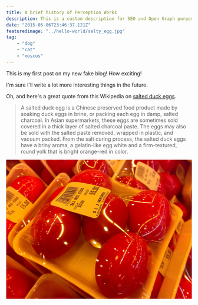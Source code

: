 ```yaml
---
title: A brief history of Perception Works
description: This is a custom description for SEO and Open Graph purposes, rather than the default generated excerpt. Simply add a description field to the frontmatter.
date: "2015-05-06T23:46:37.121Z"
featuredimage: "../hello-world/salty_egg.jpg"
tag:
    - "dog"
    - "cat"
    - "moscus"
---
```


This is my first post on my new fake blog! How exciting!

I'm sure I'll write a lot more interesting things in the future.

Oh, and here's a great quote from this Wikipedia on
[salted duck eggs](https://en.wikipedia.org/wiki/Salted_duck_egg).

> A salted duck egg is a Chinese preserved food product made by soaking duck
> eggs in brine, or packing each egg in damp, salted charcoal. In Asian
> supermarkets, these eggs are sometimes sold covered in a thick layer of salted
> charcoal paste. The eggs may also be sold with the salted paste removed,
> wrapped in plastic, and vacuum packed. From the salt curing process, the
> salted duck eggs have a briny aroma, a gelatin-like egg white and a
> firm-textured, round yolk that is bright orange-red in color.

![Chinese Salty Egg](./salty_egg.jpg)







